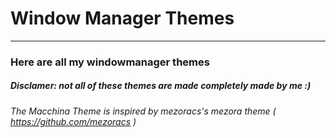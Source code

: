 # Window Manager Themes
---

### Here are all my windowmanager themes

##### Disclamer: not all of these themes are made completely made by me :)


###### The Macchina Theme is inspired by mezoracs's mezora theme ( https://github.com/mezoracs )
